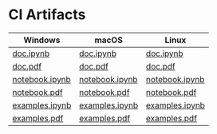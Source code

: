 # CI Artifacts 


| Windows | macOS | Linux |
| ------- | ----- | ----- |
| [doc.ipynb](https://nbviewer.jupyter.org/github/back0up/pandoctools-ci/blob/master/windows/doc.ipynb) | [doc.ipynb](https://nbviewer.jupyter.org/github/back0up/pandoctools-ci/blob/master/osx/doc.ipynb) | [doc.ipynb](https://nbviewer.jupyter.org/github/back0up/pandoctools-ci/blob/master/linux/doc.ipynb) |
| [doc.pdf](./windows/doc.pdf?raw=true) | [doc.pdf](./osx/doc.pdf?raw=true) | [doc.pdf](./linux/doc.pdf?raw=true) |
| [notebook.ipynb](https://nbviewer.jupyter.org/github/back0up/pandoctools-ci/blob/master/windows/notebook.ipynb) | [notebook.ipynb](https://nbviewer.jupyter.org/github/back0up/pandoctools-ci/blob/master/osx/notebook.ipynb) | [notebook.ipynb](https://nbviewer.jupyter.org/github/back0up/pandoctools-ci/blob/master/linux/notebook.ipynb) |
| [notebook.pdf](./windows/notebook.pdf?raw=true) | [notebook.pdf](./osx/notebook.pdf?raw=true) | [notebook.pdf](./linux/notebook.pdf?raw=true) |
| [examples.ipynb](https://nbviewer.jupyter.org/github/back0up/pandoctools-ci/blob/master/windows/examples.ipynb) | [examples.ipynb](https://nbviewer.jupyter.org/github/back0up/pandoctools-ci/blob/master/osx/examples.ipynb) | [examples.ipynb](https://nbviewer.jupyter.org/github/back0up/pandoctools-ci/blob/master/linux/examples.ipynb) |
| [examples.pdf](./windows/examples.pdf?raw=true) | [examples.pdf](./osx/examples.pdf?raw=true) | [examples.pdf](./linux/examples.pdf?raw=true) |
